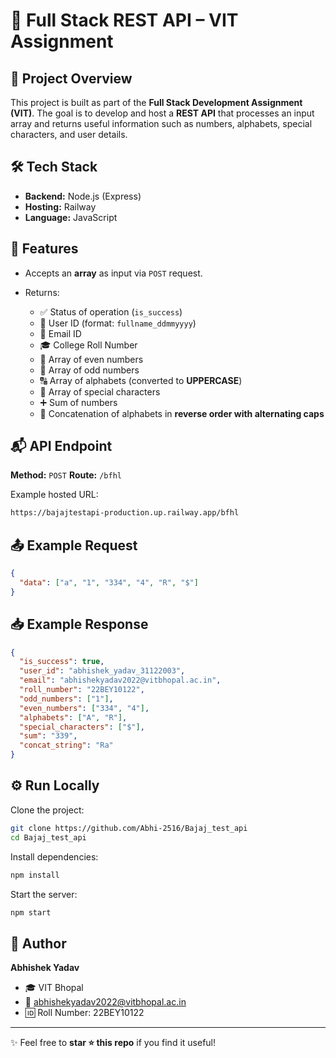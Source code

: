 # 🚀 Full Stack REST API – VIT Assignment

## 📌 Project Overview

This project is built as part of the **Full Stack Development Assignment (VIT)**.
The goal is to develop and host a **REST API** that processes an input array and returns useful information such as numbers, alphabets, special characters, and user details.

## 🛠 Tech Stack

* **Backend:** Node.js (Express)
* **Hosting:** Railway 
* **Language:** JavaScript

## 📂 Features

* Accepts an **array** as input via `POST` request.
* Returns:

  * ✅ Status of operation (`is_success`)
  * 👤 User ID (format: `fullname_ddmmyyyy`)
  * 📧 Email ID
  * 🎓 College Roll Number
  * 🔢 Array of even numbers
  * 🔢 Array of odd numbers
  * 🔠 Array of alphabets (converted to **UPPERCASE**)
  * 🔣 Array of special characters
  * ➕ Sum of numbers
  * 🔄 Concatenation of alphabets in **reverse order with alternating caps**

## 📬 API Endpoint

**Method:** `POST`
**Route:** `/bfhl`

Example hosted URL:

```bash
https://bajajtestapi-production.up.railway.app/bfhl
```

## 📤 Example Request

```json
{
  "data": ["a", "1", "334", "4", "R", "$"]
}
```

## 📥 Example Response

```json
{
  "is_success": true,
  "user_id": "abhishek_yadav_31122003",
  "email": "abhishekyadav2022@vitbhopal.ac.in",
  "roll_number": "22BEY10122",
  "odd_numbers": ["1"],
  "even_numbers": ["334", "4"],
  "alphabets": ["A", "R"],
  "special_characters": ["$"],
  "sum": "339",
  "concat_string": "Ra"
}
```

## ⚙️ Run Locally

Clone the project:

```bash
git clone https://github.com/Abhi-2516/Bajaj_test_api
cd Bajaj_test_api
```

Install dependencies:

```bash
npm install
```

Start the server:

```bash
npm start
```

## 👤 Author

**Abhishek Yadav**

* 🎓 VIT Bhopal
* 📧 [abhishekyadav2022@vitbhopal.ac.in](mailto:abhishekyadav2022@vitbhopal.ac.in)
* 🆔 Roll Number: 22BEY10122

---

✨ Feel free to **star ⭐ this repo** if you find it useful!
